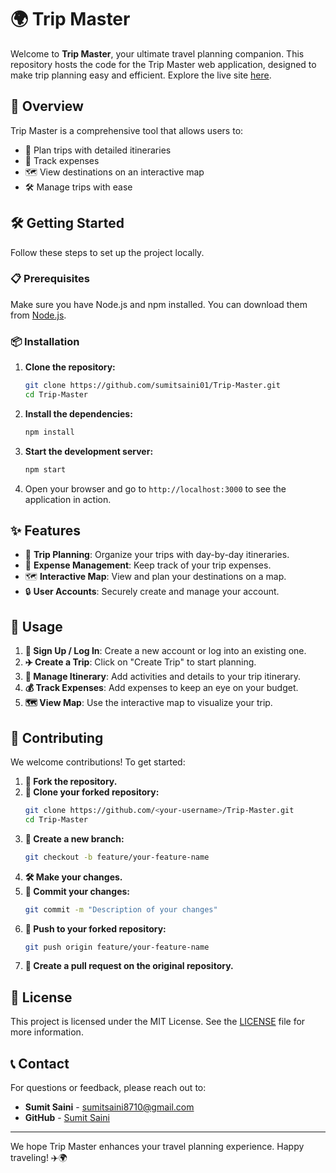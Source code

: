 # 🌍 Trip Master

Welcome to **Trip Master**, your ultimate travel planning companion. This repository hosts the code for the Trip Master web application, designed to make trip planning easy and efficient. Explore the live site [here](https://sumitsaini01.github.io/Trip-Master/).

## 🚀 Overview

Trip Master is a comprehensive tool that allows users to:

- 📅 Plan trips with detailed itineraries
- 💸 Track expenses
- 🗺️ View destinations on an interactive map
- 🛠️ Manage trips with ease

## 🛠️ Getting Started

Follow these steps to set up the project locally.

### 📋 Prerequisites

Make sure you have Node.js and npm installed. You can download them from [Node.js](https://nodejs.org/).

### 📦 Installation

1. **Clone the repository:**
   ```bash
   git clone https://github.com/sumitsaini01/Trip-Master.git
   cd Trip-Master
   ```

2. **Install the dependencies:**
   ```bash
   npm install
   ```

3. **Start the development server:**
   ```bash
   npm start
   ```

4. Open your browser and go to `http://localhost:3000` to see the application in action.

## ✨ Features

- 📅 **Trip Planning**: Organize your trips with day-by-day itineraries.
- 💸 **Expense Management**: Keep track of your trip expenses.
- 🗺️ **Interactive Map**: View and plan your destinations on a map.
- 🔒 **User Accounts**: Securely create and manage your account.

## 📖 Usage

1. **🔐 Sign Up / Log In**: Create a new account or log into an existing one.
2. **✈️ Create a Trip**: Click on "Create Trip" to start planning.
3. **📝 Manage Itinerary**: Add activities and details to your trip itinerary.
4. **💰 Track Expenses**: Add expenses to keep an eye on your budget.
5. **🗺️ View Map**: Use the interactive map to visualize your trip.

## 🤝 Contributing

We welcome contributions! To get started:

1. **🍴 Fork the repository.**
2. **🔄 Clone your forked repository:**
   ```bash
   git clone https://github.com/<your-username>/Trip-Master.git
   cd Trip-Master
   ```
3. **🌿 Create a new branch:**
   ```bash
   git checkout -b feature/your-feature-name
   ```
4. **🛠️ Make your changes.**
5. **💾 Commit your changes:**
   ```bash
   git commit -m "Description of your changes"
   ```
6. **🚀 Push to your forked repository:**
   ```bash
   git push origin feature/your-feature-name
   ```
7. **🔀 Create a pull request on the original repository.**

## 📄 License

This project is licensed under the MIT License. See the [LICENSE](LICENSE) file for more information.

## 📞 Contact

For questions or feedback, please reach out to:

- **Sumit Saini** - [sumitsaini8710@gmail.com](mailto:sumitsaini8710@gmail.com)
- **GitHub** - [Sumit Saini](https://github.com/sumitsaini01)

---

We hope Trip Master enhances your travel planning experience. Happy traveling! ✈️🌍
